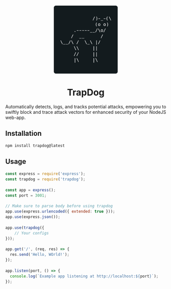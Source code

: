 <p align="center">
    <img src="assets/logo_3.png" width="200px">
</p>

<h1 align="center">TrapDog</h1>

Automatically detects, logs, and tracks potential attacks, empowering you to swiftly block and trace attack vectors for enhanced security of your NodeJS web-app.


## Installation
```
npm install trapdog@latest
```

## Usage
```js
const express = require('express');
const trapdog = require('trapdog');

const app = express();
const port = 3001;

// Make sure to parse body before using trapdog
app.use(express.urlencoded({ extended: true }));
app.use(express.json());

app.use(trapdog({
    // Your configs
}));

app.get('/', (req, res) => {
  res.send('Hello, WOrld!');
});

app.listen(port, () => {
  console.log(`Example app listening at http://localhost:${port}`);
});
```
